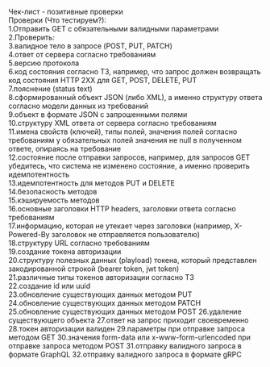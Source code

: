 Чек-лист - позитивные проверки  
Проверки (Что тестируем?):  
1.Отправить GET с обязательными валидными параметрами  
  2.Проверить:  
  3.валидное тело в запросе (POST, PUT, PATCH)  
  4.ответ от сервера согласно требованиям  
  5.версию протокола  
  6.код состояния согласно ТЗ, например, что запрос должен возвращать код состояния HTTP 2XX для GET, POST, DELETE, PUT  
  7.пояснение (status text)  
  8.сформированный объект JSON (либо XML), а именно структуру ответа согласно модели данных из требований  
  9.объект в формате JSON с запрошенными полями  
  10.структуру XML ответа от сервера согласно требованиям  
  11.имена свойств (ключей), типы полей, значения полей согласно требованиям у обязательных полей значения не null в полученном ответе, опираясь на требование  
  12.состояние после отправки запросов, например, для запросов GET убедитесь, что система не изменено состояние, а именно проверить идемпотентность  
  13.идемпотентность для методов PUT и DELETE  
  14.безопасность методов  
  15.кэшируемость методов  
  16.основные заголовки HTTP headers, заголовки ответа согласно требованиям  
  17.информацию, которая не утекает через заголовки (например, X-Powered-By заголовок не отправляется пользователю)  
  18.структуру URL согласно требованиям  
  19.создание токена авторизации    
  20.структуру полезных данных (playload) токена, который представлен закодированной строкой (bearer token, jwt token)    
  21.различные типы токенов авторизации согласно ТЗ    
  22.создание id или uuid  
  23.обновление существующих данных методом PUT  
  24.обновление существующих данных методом PATCH  
  25.обновление существующих данных методом POST
  26.удаление существующего объекта
  27.ответ на запрос приходит своевременно
  28.токен авторизации валиден
  29.параметры при отправке запроса методом GET
  30.значения form-data или x-www-form-urlencoded при отправке запроса методом POST
  31.отправку валидного запроса в формате GraphQL
  32.отправку валидного запроса в формате gRPC


